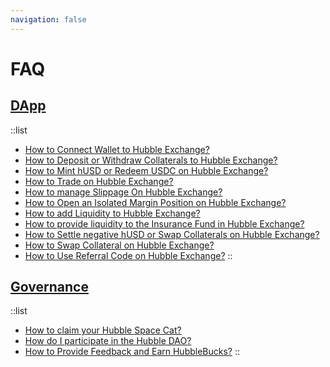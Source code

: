 ```yaml
---
navigation: false
---
```


# FAQ

## [DApp](/docs/faq-dapp)

::list
- [How to Connect Wallet to Hubble Exchange?](/docs/faq-dapp/how-to-connect-wallet-to-hubble-exchange)
- [How to Deposit or Withdraw Collaterals to Hubble Exchange?](/docs/faq-dapp/how-to-deposit-or-withdraw-collaterals-to-hubble-exchange)
- [How to Mint hUSD or Redeem USDC on Hubble Exchange?](/docs/faq-dapp/how-to-mint-husd-or-redeem-usdc-on-hubble-exchange)
- [How to Trade on Hubble Exchange?](/docs/faq-dapp/how-to-trade-on-hubble-exchange)
- [How to manage Slippage On Hubble Exchange?](/docs/faq-dapp/how-to-manage-slippage-on-hubble-exchange)
- [How to Open an Isolated Margin Position on Hubble Exchange?](/docs/faq-dapp/how-to-open-an-isolated-margin-position-on-hubble-exchange)
- [How to add Liquidity to Hubble Exchange?](/docs/faq-dapp/how-to-provide-liquidity-in-hubble-exchange)
- [How to provide liquidity to the Insurance Fund in Hubble Exchange?](/docs/faq-dapp/how-to-provide-liquidity-to-insurance-fund-in-hubble-exchange)
- [How to Settle negative hUSD or Swap Collaterals on Hubble Exchange?](/docs/faq-dapp/how-to-settle-negative-hUSD-or-swap-collaterals-on-hubble-exchange)
- [How to Swap Collateral on Hubble Exchange?](/docs/faq-dapp/how-to-swap-collaterals-on-hubble-exchange)
- [How to Use Referral Code on Hubble Exchange?](/docs/faq-dapp/how-to-create-and-use-referral-code-in-hubble-exchange)
::

## [Governance](/community/faq-governance)

::list
- [How to claim your Hubble Space Cat?](/community/faq-governance/how-to-claim-spacecats)
- [How do I participate in the Hubble DAO?](/community/faq-governance/how-to-vote-in-dao)
- [How to Provide Feedback and Earn HubbleBucks?](/community/faq-governance/how-to-give-feedback)
::
